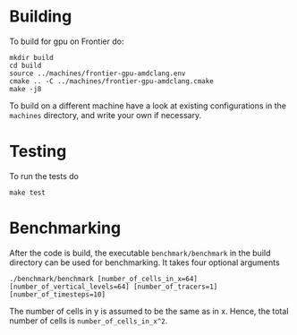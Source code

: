 # Building

To build for gpu on Frontier do:
```
mkdir build
cd build
source ../machines/frontier-gpu-amdclang.env
cmake .. -C ../machines/frontier-gpu-amdclang.cmake
make -j8
```

To build on a different machine have a look at existing configurations in the `machines` directory, and write your own if necessary.

# Testing
To run the tests do
```
make test
```

# Benchmarking

After the code is build, the executable `benchmark/benchmark` in the build directory can be used for benchmarking. It takes four optional arguments
```
./benchmark/benchmark [number_of_cells_in_x=64] [number_of_vertical_levels=64] [number_of_tracers=1] [number_of_timesteps=10]
```
The number of cells in y is assumed to be the same as in x. Hence, the total number of cells is `number_of_cells_in_x^2`.
